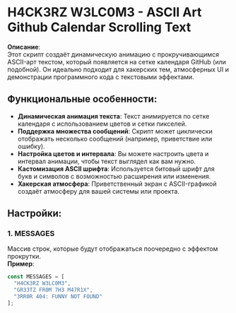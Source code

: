 # H4CK3RZ W3LC0M3 - ASCII Art Github Calendar Scrolling Text

**Описание**:  
Этот скрипт создаёт динамическую анимацию с прокручивающимся ASCII-арт текстом, который появляется на сетке календаря GitHub (или подобной). Он идеально подходит для хакерских тем, атмосферных UI и демонстрации программного кода с текстовыми эффектами.

## Функциональные особенности:
- **Динамическая анимация текста**: Текст анимируется по сетке календаря с использованием цветов и сетки пикселей.
- **Поддержка множества сообщений**: Скрипт может циклически отображать несколько сообщений (например, приветствие или ошибку).
- **Настройка цветов и интервала**: Вы можете настроить цвета и интервал анимации, чтобы текст выглядел как вам нужно.
- **Кастомизация ASCII шрифта**: Используется битовый шрифт для букв и символов с возможностью расширения или изменения.
- **Хакерская атмосфера**: Приветственный экран с ASCII-графикой создаёт атмосферу для вашей системы или проекта.

## Настройки:

### 1. **MESSAGES**  
Массив строк, которые будут отображаться поочередно с эффектом прокрутки.  
**Пример**:
```javascript
const MESSAGES = [
  "H4CK3RZ W3LC0M3",
  "GR33TZ FR0M 7H3 M47R1X",
  "3RR0R 404: FUNNY NOT FOUND"
];
